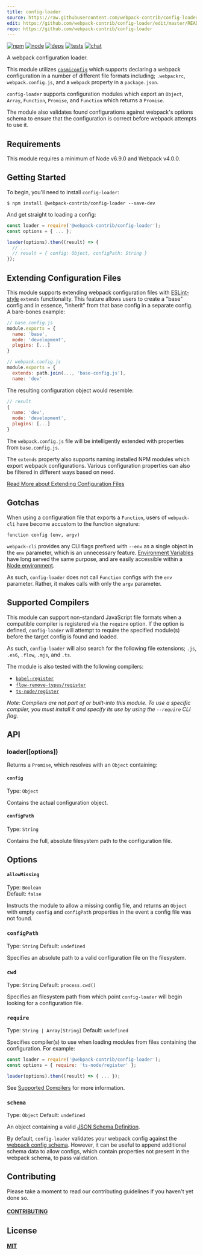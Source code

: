 ```yaml
---
title: config-loader
source: https://raw.githubusercontent.com/webpack-contrib/config-loader/master/README.md
edit: https://github.com/webpack-contrib/config-loader/edit/master/README.md
repo: https://github.com/webpack-contrib/config-loader
---
```



[![npm][npm]][npm-url]
[![node][node]][node-url]
[![deps][deps]][deps-url]
[![tests][tests]][tests-url]
[![chat][chat]][chat-url]



A webpack configuration loader.

This module utilizes [`cosmiconfig`](https://github.com/davidtheclark/cosmiconfig)
which supports declaring a webpack configuration in a number of different file
formats including; `.webpackrc`, `webpack.config.js`, and a `webpack` property
in a `package.json`.

`config-loader` supports configuration modules which export an `Object`, `Array`,
`Function`, `Promise`, and `Function` which returns a `Promise`.

The module also validates found configurations against webpack's options schema
to ensure that the configuration is correct before webpack attempts to use it.

## Requirements

This module requires a minimum of Node v6.9.0 and Webpack v4.0.0.

## Getting Started

To begin, you'll need to install `config-loader`:

```console
$ npm install @webpack-contrib/config-loader --save-dev
```

And get straight to loading a config:

```js
const loader = require('@webpack-contrib/config-loader');
const options = { ... };

loader(options).then((result) => {
  // ...
  // result = { config: Object, configPath: String }
});

```

## Extending Configuration Files

This module supports extending webpack configuration files with
[ESLint-style](https://eslint.org/docs/user-guide/configuring#extending-configuration-files)
`extends` functionality. This feature allows users to create a "base" config and
in essence, "inherit" from that base config in a separate config. A bare-bones
example:

```js
// base.config.js
module.exports = {
  name: 'base',
  mode: 'development',
  plugins: [...]
}
```

```js
// webpack.config.js
module.exports = {
  extends: path.join(..., 'base-config.js'),
  name: 'dev'
```

The resulting configuration object would resemble:

```js
// result
{
  name: 'dev',
  mode: 'development',
  plugins: [...]
}
```

The `webpack.config.js` file will be intelligently extended with properties
from `base.config.js`.

The `extends` property also supports naming installed NPM modules which export
webpack configurations. Various configuration properties can also be filtered in
different ways based on need.

[Read More about Extending Configuration Files](https://raw.githubusercontent.com/webpack-contrib/config-loader/master/docs/EXTENDS.md)

## Gotchas

When using a configuration file that exports a `Function`, users of `webpack-cli`
have become accustom to the function signature:

```
function config (env, argv)
```

`webpack-cli` provides any CLI flags prefixed with `--env` as a single object in
the `env` parameter, which is an unnecessary feature.
[Environment Variables](https://en.wikipedia.org/wiki/Environment_variable#Syntax)
have long served the same purpose, and are easily accessible within a
[Node environment](https://nodejs.org/api/process.html#process_process_env).

As such, `config-loader` does not call `Function` configs with the `env`
parameter. Rather, it makes calls with only the `argv` parameter.

## Supported Compilers

This module can support non-standard JavaScript file formats when a compatible
compiler is registered via the `require` option. If the option is defined,
`config-loader` will attempt to require the specified module(s) before the
target config is found and loaded.

As such, `config-loader` will also search for the following file extensions;
`.js`, `.es6`, `.flow`, `.mjs`, and `.ts`.

The module is also tested with the following compilers:

- [`babel-register`](https://github.com/babel/babel/tree/6.x/packages/babel-register)
- [`flow-remove-types/register`](https://github.com/flowtype/flow-remove-types)
- [`ts-node/register`](https://www.npmjs.com/package/ts-node)

_Note: Compilers are not part of or built-into this module. To use a specific compiler, you
must install it and specify its use by using the `--require` CLI flag._

## API

### loader([options])

Returns a `Promise`, which resolves with an `Object` containing:

#### `config`

Type: `Object`

Contains the actual configuration object.

#### `configPath`

Type: `String`

Contains the full, absolute filesystem path to the configuration file.

## Options

#### `allowMissing`

Type: `Boolean`  
Default: `false`

Instructs the module to allow a missing config file, and returns an `Object`
with empty `config` and `configPath` properties in the event a config file was
not found.

### `configPath`

Type: `String`
Default: `undefined`

Specifies an absolute path to a valid configuration file on the filesystem.

### `cwd`

Type: `String`
Default: `process.cwd()`

Specifies an filesystem path from which point `config-loader` will begin looking
for a configuration file.

### `require`

Type: `String | Array[String]`
Default: `undefined`

Specifies compiler(s) to use when loading modules from files containing the
configuration. For example:

```js
const loader = require('@webpack-contrib/config-loader');
const options = { require: 'ts-node/register' };

loader(options).then((result) => { ... });

```

See
[Supported Compilers](https://github.com/webpack-contrib/config-loader#supported-compilers)
for more information.

### `schema`

Type: `Object`
Default: `undefined`

An object containing a valid
[JSON Schema Definition](http://json-schema.org/latest/json-schema-validation.html).

By default, `config-loader` validates your webpack config against the
[webpack config schema](https://github.com/webpack/webpack/blob/master/schemas/WebpackOptions.json).
However, it can be useful to append additional schema data to allow configs,
which contain properties not present in the webpack schema, to pass validation.

## Contributing

Please take a moment to read our contributing guidelines if you haven't yet done so.

#### [CONTRIBUTING](https://raw.githubusercontent.com/webpack-contrib/config-loader/master/.github/CONTRIBUTING)

## License

#### [MIT](https://raw.githubusercontent.com/webpack-contrib/config-loader/master/LICENSE)

[npm]: https://img.shields.io/npm/v/@webpack-contrib/config-loader.svg
[npm-url]: https://npmjs.com/package/@webpack-contrib/config-loader

[node]: https://img.shields.io/node/v/@webpack-contrib/config-loader.svg
[node-url]: https://nodejs.org

[deps]: https://david-dm.org/webpack-contrib/config-loader.svg
[deps-url]: https://david-dm.org/webpack-contrib/config-loader

[tests]: 	https://img.shields.io/circleci/project/github/webpack-contrib/config-loader.svg
[tests-url]: https://circleci.com/gh/webpack-contrib/config-loader

[cover]: https://codecov.io/gh/webpack-contrib/config-loader/branch/master/graph/badge.svg
[cover-url]: https://codecov.io/gh/webpack-contrib/config-loader

[chat]: https://img.shields.io/badge/gitter-webpack%2Fwebpack-brightgreen.svg
[chat-url]: https://gitter.im/webpack/webpack
